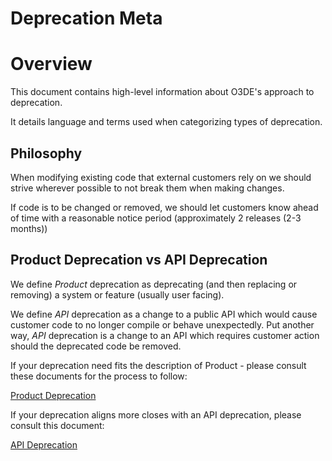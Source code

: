 # Deprecation Meta

# Overview

This document contains high-level information about O3DE's approach to deprecation.

It details language and terms used when categorizing types of deprecation.

## Philosophy

When modifying existing code that external customers rely on we should strive wherever possible to not break them when making changes.

If code is to be changed or removed, we should let customers know ahead of time with a reasonable notice period (approximately 2 releases (2-3 months))

## Product Deprecation vs API Deprecation

We define *Product* deprecation as deprecating (and then replacing or removing) a system or feature (usually user facing).

We define *API* deprecation as a change to a public API which would cause customer code to no longer compile or behave unexpectedly. Put another way, *API* deprecation is a change to an API which requires customer action should the deprecated code be removed.

If your deprecation need fits the description of Product - please consult these documents for the process to follow:

[Product Deprecation](ProductDeprecation.md)

If your deprecation aligns more closes with an API deprecation, please consult this document:

[API Deprecation](ApiDeprecation.md)